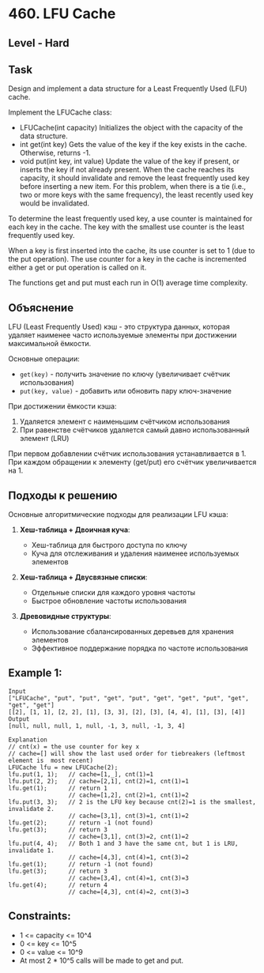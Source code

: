 # 460. LFU Cache


## Level - Hard


## Task
Design and implement a data structure for a Least Frequently Used (LFU) cache.

Implement the LFUCache class:

- LFUCache(int capacity) Initializes the object with the capacity of the data structure.
- int get(int key) Gets the value of the key if the key exists in the cache. Otherwise, returns -1.
- void put(int key, int value) Update the value of the key if present, or inserts the key if not already present. When the cache reaches its capacity, it should invalidate and remove the least frequently used key before inserting a new item. For this problem, when there is a tie (i.e., two or more keys with the same frequency), the least recently used key would be invalidated.

To determine the least frequently used key, a use counter is maintained for each key in the cache. The key with the smallest use counter is the least frequently used key.

When a key is first inserted into the cache, its use counter is set to 1 (due to the put operation). The use counter for a key in the cache is incremented either a get or put operation is called on it.

The functions get and put must each run in O(1) average time complexity.


## Объяснение
LFU (Least Frequently Used) кэш - это структура данных, которая удаляет наименее часто используемые элементы при достижении максимальной ёмкости. 

Основные операции:
- `get(key)` - получить значение по ключу (увеличивает счётчик использования)
- `put(key, value)` - добавить или обновить пару ключ-значение

При достижении ёмкости кэша:
1. Удаляется элемент с наименьшим счётчиком использования
2. При равенстве счётчиков удаляется самый давно использованный элемент (LRU)

При первом добавлении счётчик использования устанавливается в 1. При каждом обращении к элементу (get/put) его счётчик увеличивается на 1.

## Подходы к решению
Основные алгоритмические подходы для реализации LFU кэша:

1. **Хеш-таблица + Двоичная куча**:
   - Хеш-таблица для быстрого доступа по ключу
   - Куча для отслеживания и удаления наименее используемых элементов

2. **Хеш-таблица + Двусвязные списки**:
   - Отдельные списки для каждого уровня частоты
   - Быстрое обновление частоты использования

3. **Древовидные структуры**:
   - Использование сбалансированных деревьев для хранения элементов
   - Эффективное поддержание порядка по частоте использования


## Example 1:
```
Input
["LFUCache", "put", "put", "get", "put", "get", "get", "put", "get", "get", "get"]
[[2], [1, 1], [2, 2], [1], [3, 3], [2], [3], [4, 4], [1], [3], [4]]
Output
[null, null, null, 1, null, -1, 3, null, -1, 3, 4]

Explanation
// cnt(x) = the use counter for key x
// cache=[] will show the last used order for tiebreakers (leftmost element is  most recent)
LFUCache lfu = new LFUCache(2);
lfu.put(1, 1);   // cache=[1,_], cnt(1)=1
lfu.put(2, 2);   // cache=[2,1], cnt(2)=1, cnt(1)=1
lfu.get(1);      // return 1
                 // cache=[1,2], cnt(2)=1, cnt(1)=2
lfu.put(3, 3);   // 2 is the LFU key because cnt(2)=1 is the smallest, invalidate 2.
                 // cache=[3,1], cnt(3)=1, cnt(1)=2
lfu.get(2);      // return -1 (not found)
lfu.get(3);      // return 3
                 // cache=[3,1], cnt(3)=2, cnt(1)=2
lfu.put(4, 4);   // Both 1 and 3 have the same cnt, but 1 is LRU, invalidate 1.
                 // cache=[4,3], cnt(4)=1, cnt(3)=2
lfu.get(1);      // return -1 (not found)
lfu.get(3);      // return 3
                 // cache=[3,4], cnt(4)=1, cnt(3)=3
lfu.get(4);      // return 4
                 // cache=[4,3], cnt(4)=2, cnt(3)=3
```

## Constraints:
- 1 <= capacity <= 10^4
- 0 <= key <= 10^5
- 0 <= value <= 10^9
- At most 2 * 10^5 calls will be made to get and put.